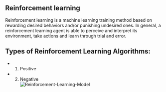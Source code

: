 ## Reinforcement learning
Reinforcement learning is a machine learning training method based on rewarding desired behaviors and/or punishing undesired ones. In general, a reinforcement learning agent is able to perceive and interpret its environment, take actions and learn through trial and error.
## Types of Reinforcement Learning Algorithms:
 - 1. Positive
 - 2. Negative
 \
![Reinforcement-Learning-Model](https://github.com/ThisIs-Developer/Python/assets/109382325/e50c8238-a370-4481-b70f-cd6e186a2213)
